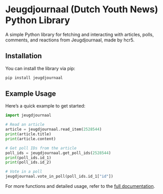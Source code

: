 # Jeugdjournaal (Dutch Youth News) Python Library

A simple Python library for fetching and interacting with articles, polls, comments, and reactions from Jeugdjournaal, made by hcr5.

## Installation

You can install the library via pip:

```bash
pip install jeugdjournaal
```

## Example Usage

Here’s a quick example to get started:

```python
import jeugdjournaal

# Read an article
article = jeugdjournaal.read_item(2528544)
print(article.title)
print(article.content)

# Get poll IDs from the article
poll_ids = jeugdjournaal.get_poll_ids(2528544)
print(poll_ids.id_1)
print(poll_ids.id_2)

# Vote in a poll
jeugdjournaal.vote_in_poll(poll_ids.id_1["id"])
```

For more functions and detailed usage, refer to the [full documentation](https://github.com/hcr5/jeugdjournaal-python/blob/main/docs.md).

